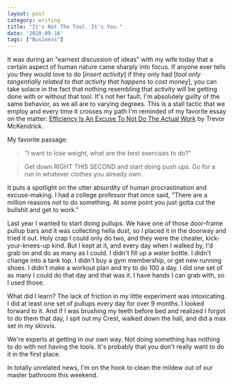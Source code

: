 ```yaml
---
layout: post
category: writing
title: "It's Not The Tool. It's You."
date: '2020-09-16'
tags: ["Business"]
---
```


It was during an "earnest discussion of ideas" with my wife today that a certain aspect of human nature came sharply into focus. If anyone ever tells you they would love to do [_insert activity_] if they only had [_tool only tangentially related to that activity that happens to cost money_], you can take solace in the fact that nothing resembling that activity will be getting done with or without that tool. It's not her fault. I'm absolutely guilty of the same behavior, as we all are to varying degrees. This is a stall tactic that we employ and every time it crosses my path I'm reminded of my favorite essay on the matter: [Efficiency Is An Excuse To Not Do The Actual Work](https://www.trevormckendrick.com/essays/efficiency-is-an-excuse-to-not-do-the-actual-work) by Trevor McKendrick.

<!--more-->

My favorite passage:

> "I want to lose weight, what are the best exercises to do?"

> Get down RIGHT THIS SECOND and start doing push ups. Go for a run in whatever clothes you already own.

It puts a spotlight on the utter absurdity of human procrastination and excuse-making. I had a college professor that once said, "There are a million reasons _not_ to do something. At some point you just gotta cut the bullshit and get to work."

Last year I wanted to start doing pullups. We have one of those door-frame pullup bars and it was collecting hella dust, so I placed it in the doorway and tried it out. Holy crap I could only do two, and they were the cheater, kick-your-knees-up kind. But I kept at it, and every day when I walked by, I'd grab on and do as many as I could. I didn't fill up a water bottle. I didn't change into a tank top. I didn't buy a gym membership, or get new running shoes. I didn't make a workout plan and try to do 100 a day. I did one set of as many I could do that day and that was it. I have hands I can grab with, so I used those.

What did I learn? The lack of friction in my little experiment was intoxicating. I did at least one set of pullups every day for over 9 months. I looked forward to it. And if I was brushing my teeth before bed and realized I forgot to do them that day, I spit out my Crest, walked down the hall, and did a max set in my skivvis.

We're experts at getting in our own way. Not doing something has nothing to do with not having the tools. It's probably that you don't really want to do it in the first place.

In totally unrelated news, I'm on the hook to clean the mildew out of our master bathroom this weekend.
